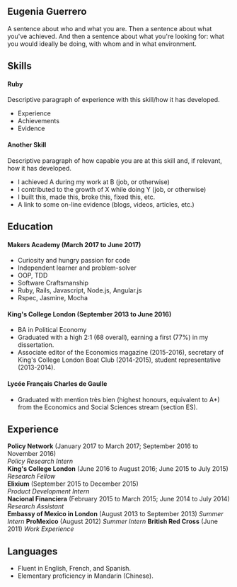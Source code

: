 ## Eugenia Guerrero

A sentence about who and what you are. Then a sentence about what you've achieved. And then a sentence about what you're looking for: what you would ideally be doing, with whom and in what environment.

## Skills

#### Ruby

Descriptive paragraph of experience with this skill/how it has developed.

- Experience
- Achievements
- Evidence

#### Another Skill

Descriptive paragraph of how capable you are at this skill and, if relevant, how it has developed.

- I achieved A during my work at B (job, or otherwise)
- I contributed to the growth of X while doing Y (job, or otherwise)
- I built this, made this, broke this, fixed this, etc.
- A link to some on-line evidence (blogs, videos, articles, etc.)


## Education

#### Makers Academy (March 2017 to June 2017)

- Curiosity and hungry passion for code
- Independent learner and problem-solver
- OOP, TDD
- Software Craftsmanship
- Ruby, Rails, Javascript, Node.js, Angular.js
- Rspec, Jasmine, Mocha

#### King's College London (September 2013 to June 2016)

- BA in Political Economy
- Graduated with a high 2:1 (68 overall), earning a first (77%) in my dissertation.
- Associate editor of the Economics magazine (2015-2016), secretary of King's College London Boat Club (2014-2015), student representative (2013-2014).

#### Lycée Français Charles de Gaulle
- Graduated with mention très bien (highest honours, equivalent to A*) from the Economics and Social Sciences stream (section ES).

## Experience

**Policy Network** (January 2017 to March 2017; September 2016 to November 2016)    
*Policy Research Intern*  
**King's College London** (June 2016 to August 2016; June 2015 to July 2015)   
*Research Fellow*  
**Elixium** (September 2015 to December 2015)   
*Product Development Intern*  
**Nacional Financiera** (February 2015 to March 2015; June 2014 to July 2014)   
*Research Assistant*  
**Embassy of Mexico in London** (August 2013 to September 2013)
*Summer Intern*
**ProMexico** (August 2012)
*Summer Intern*
**British Red Cross** (June 2011)
*Work Experience*

## Languages
- Fluent in English, French, and Spanish.
- Elementary proficiency in Mandarin (Chinese).
